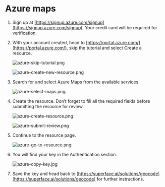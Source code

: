 # Azure maps

1. Sign up at [https://signup.azure.com/signup](https://signup.azure.com/signup). Your credit card will be required for verification. 
2. With your account created, head to [https://portal.azure.com/](https://portal.azure.com/), skip the tutorial and select Create a resource.
    
    ![azure-skip-tutorial.png](/img/tutorials/getting-api-keys/azure-skip-tutorial.png)
    
    ![azure-create-new-resource.png](/img/tutorials/getting-api-keys/azure-create-new-resource.png)
    
3. Search for and select Azure Maps from the available services.
    
    ![azure-select-maps.png](/img/tutorials/getting-api-keys/azure-select-maps.png)
    
4. Create the resource. Don’t forget to fill all the required fields before submitting the resource for review.
    
    ![azure-create-resource.png](/img/tutorials/getting-api-keys/azure-create-resource.png)
    
    ![azure-submit-review.png](/img/tutorials/getting-api-keys/azure-submit-review.png)
    
5. Continue to the resource page.
    
    ![azure-go-to-resource.png](/img/tutorials/getting-api-keys/azure-go-to-resource.png)
    
6. You will find your key in the Authentication section.
    
    ![azure-copy-key.jpg](/img/tutorials/getting-api-keys/azure-copy-key.jpg)
    
7. Save the key and head back to [https://superface.ai/solutions/geocode](https://superface.ai/solutions/geocode) for further instructions.